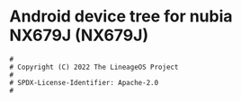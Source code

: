 # Android device tree for nubia NX679J (NX679J)

```
#
# Copyright (C) 2022 The LineageOS Project
#
# SPDX-License-Identifier: Apache-2.0
#
```
